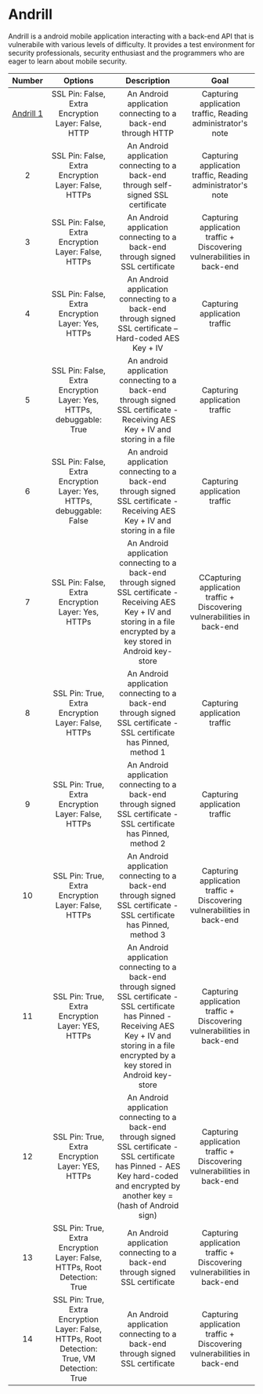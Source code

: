 # Andrill

Andrill is a android mobile application interacting with a back-end API that is vulnerabile with various levels of difficulty. It provides a test environment for security professionals, security enthusiast and the programmers who are eager to learn about mobile security.

| Number      | Options     | Description | Goal    |
|  :----:     |    :----:   |    :----:   |  :----: |
|[Andrill 1](https://github.com/Voorivex/Andrill/tree/master/Andrill-1)|SSL Pin: False, Extra Encryption Layer: False, HTTP|An Android application connecting to a back-end through HTTP|Capturing application traffic, Reading administrator's note|
|2|SSL Pin: False, Extra Encryption Layer: False, HTTPs|An Android application connecting to a back-end through self-signed SSL certificate| Capturing application traffic, Reading administrator's note|
|3|SSL Pin: False, Extra Encryption Layer: False, HTTPs|An Android application connecting to a back-end through signed SSL certificate| Capturing application traffic + Discovering vulnerabilities in back-end|
|4|SSL Pin: False, Extra Encryption Layer: Yes, HTTPs|An Android application connecting to a back-end through signed SSL certificate – Hard-coded AES Key + IV|Capturing application traffic|
|5|SSL Pin: False, Extra Encryption Layer: Yes, HTTPs, debuggable: True|An android application connecting to a back-end through signed SSL certificate - Receiving AES Key + IV and storing in a file|Capturing application traffic|
|6|SSL Pin: False, Extra Encryption Layer: Yes, HTTPs, debuggable: False|An android application connecting to a back-end through signed SSL certificate - Receiving AES Key + IV and storing in a file|Capturing application traffic|
|7|SSL Pin: False, Extra Encryption Layer: Yes, HTTPs|An Android application connecting to a back-end through signed SSL certificate - Receiving AES Key + IV and storing in a file encrypted by a key stored in Android key-store|CCapturing application traffic + Discovering vulnerabilities in back-end|
|8|SSL Pin: True, Extra Encryption Layer: False, HTTPs|An Android application connecting to a back-end through signed SSL certificate - SSL certificate has Pinned, method 1| Capturing application traffic|
|9|SSL Pin: True, Extra Encryption Layer: False, HTTPs|An Android application connecting to a back-end through signed SSL certificate - SSL certificate has Pinned, method 2|Capturing application traffic|
|10|SSL Pin: True, Extra Encryption Layer: False, HTTPs| An Android application connecting to a back-end through signed SSL certificate - SSL certificate has Pinned, method 3|Capturing application traffic + Discovering vulnerabilities in back-end|
|11|SSL Pin: True, Extra Encryption Layer: YES, HTTPs|An Android application connecting to a back-end through signed SSL certificate - SSL certificate has Pinned - Receiving AES Key + IV and storing in a file encrypted by a key stored in Android key-store|Capturing application traffic + Discovering vulnerabilities in back-end|
|12|SSL Pin: True, Extra Encryption Layer: YES, HTTPs|An Android application connecting to a back-end through signed SSL certificate - SSL certificate has Pinned - AES Key hard-coded and encrypted by another key = (hash of Android sign)|Capturing application traffic + Discovering vulnerabilities in back-end|
|13|SSL Pin: True, Extra Encryption Layer: False, HTTPs, Root Detection: True|An Android application connecting to a back-end through signed SSL certificate|Capturing application traffic + Discovering vulnerabilities in back-end|
|14|SSL Pin: True, Extra Encryption Layer: False, HTTPs, Root Detection: True, VM Detection: True|An Android application connecting to a back-end through signed SSL certificate|Capturing application traffic + Discovering vulnerabilities in back-end|




